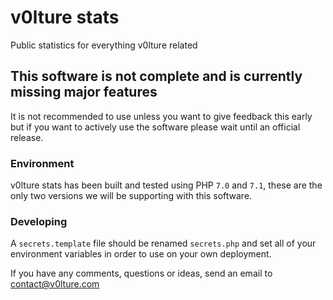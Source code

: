 # v0lture stats
Public statistics for everything v0lture related

## This software is not complete and is currently missing major features
It is not recommended to use unless you want to give feedback this early but if you want to actively use the software please wait until an official release.

### Environment
v0lture stats has been built and tested using PHP `7.0` and `7.1`, these are the only two versions we will be supporting with this software.

### Developing
A `secrets.template` file should be renamed `secrets.php` and set all of your environment variables in order to use on your own deployment.

If you have any comments, questions or ideas, send an email to contact@v0lture.com
